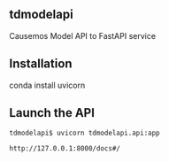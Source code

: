 ## tdmodelapi 

Causemos Model API to FastAPI service


## Installation

conda install uvicorn

## Launch the API

```
tdmodelapi$ uvicorn tdmodelapi.api:app
```

```
http://127.0.0.1:8000/docs#/
```
